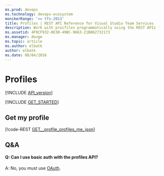 ```yaml
---
ms.prod: devops
ms.technology: devops-ecosystem
monikerRange: '>= tfs-2013'
title: Profiles | REST API Reference for Visual Studio Team Services
description: Work with proifiles programmatically using the REST APIs for Visual Studio Team Services.
ms.assetid: 4F9CF932-0E38-49BC-9663-21B062732173
ms.manager: douge
ms.topic: article
ms.author: elbatk
author: elbatk
ms.date: 08/04/2016
---
```


# Profiles
[!INCLUDE [API_version](../_data/version.md)]

[!INCLUDE [GET_STARTED](../_data/get-started.md)]

## Get my profile

[!code-REST [GET__profile_profiles_me_json](./_data/profiles/GET__profile_profiles_me.json)]

## Q&A

<!-- BEGINSECTION class="md-qanda" -->

#### Q: Can I use basic auth with the profiles API?

A: No, you must use [OAuth](../../get-started/Authentication/oauth.md).

<!-- ENDSECTION --> 